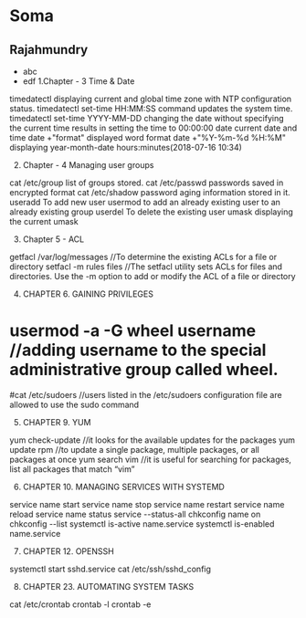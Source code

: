 
# Soma
## Rajahmundry
- abc
- edf
1.Chapter - 3 Time & Date

timedatectl			displaying current and global time zone with NTP configuration status.
timedatectl set-time HH:MM:SS	command updates the system time.
timedatectl set-time YYYY-MM-DD	changing the date without specifying the current time results in setting the time to 00:00:00
date				current date and time
date +"format"			displayed word format
date +"%Y-%m-%d %H:%M"		displaying year-month-date hours:minutes(2018-07-16 10:34)

2. Chapter - 4 Managing user groups

cat /etc/group		list of groups stored.
cat /etc/passwd		passwords saved in encrypted format
cat /etc/shadow		password aging information stored in it.
useradd			To add new user
usermod			to add an already existing user to an already existing group
userdel			To delete the existing user
umask			displaying the current umask

3. Chapter 5 - ACL

getfacl /var/log/messages	//To determine the existing ACLs for a file or directory
setfacl -m rules files		//The setfacl utility sets ACLs for files and directories. Use the -m option to add or modify the ACL of a file or directory


4. CHAPTER 6. GAINING PRIVILEGES

# usermod -a -G wheel username	//adding username to the special administrative group called wheel.
#cat /etc/sudoers		//users listed in the /etc/sudoers configuration file are allowed to use the sudo command


5. CHAPTER 9. YUM

yum check-update	//it looks for the available updates for the packages
yum update rpm		//to update a single package, multiple packages, or all packages at once
yum search vim		//it is useful for searching for packages, list all packages that match “vim”


6. CHAPTER 10. MANAGING SERVICES WITH SYSTEMD

service name start
service name stop
service name restart
service name reload
service name status
service --status-all
chkconfig name on
chkconfig --list
systemctl is-active name.service
systemctl is-enabled name.service

7. CHAPTER 12. OPENSSH

systemctl start sshd.service
cat /etc/ssh/sshd_config

8. CHAPTER 23. AUTOMATING SYSTEM TASKS

cat /etc/crontab
crontab -l
crontab -e
